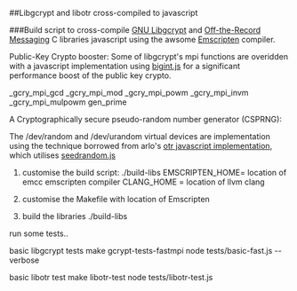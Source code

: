 ##Libgcrypt and libotr cross-compiled to javascript

###Build script to cross-compile [GNU Libgcrypt](http://www.gnu.org/software/libgcrypt/) and [Off-the-Record Messaging](http://www.cypherpunks.ca/otr/) C libraries javascript using the awsome [Emscripten](http://emscripten.org) compiler.

Public-Key Crypto booster:
Some of libgcrypt's mpi functions are overidden with a javascript implementation using [bigint.js]() for a significant performance boost of the public key crypto.

   _gcry_mpi_gcd
   _gcry_mpi_mod
   _gcry_mpi_powm
   _gcry_mpi_invm
   _gcry_mpi_mulpowm
   gen_prime

A Cryptographically secure pseudo-random number generator (CSPRNG):

The /dev/random and /dev/urandom virtual devices are implementation using the technique borrowed from arlo's [otr javascript implementation](), which utilises [seedrandom.js]() 


1. customise the build script: ./build-libs 
    EMSCRIPTEN_HOME= location of emcc emscripten compiler
    CLANG_HOME = location of llvm clang

2. customise the Makefile with location of Emscripten

3. build the libraries
    ./build-libs

run some tests..

basic libgcrypt tests
    make gcrypt-tests-fastmpi
    node tests/basic-fast.js --verbose

basic libotr test
    make libotr-test
    node tests/libotr-test.js
